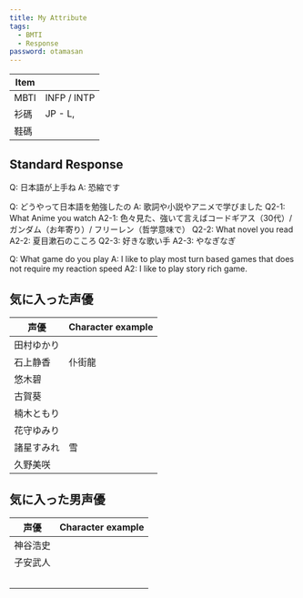 ```yaml
---
title: My Attribute
tags:
  - BMTI
  - Response
password: otamasan
---
```


| Item |             |
| ---- | ----------- |
| MBTI | INFP / INTP |
| 衫碼   | JP - L,     |
| 鞋碼   |             |
## Standard Response

Q: 日本語が上手ね
A: 恐縮です

Q: どうやって日本語を勉強したの
A: 歌詞や小説やアニメで学びました
Q2-1: What Anime you watch
A2-1: 色々見た、強いて言えばコードギアス（30代）/ ガンダム（お年寄り）/ フリーレン（哲学意味で）
Q2-2: What novel you read
A2-2: 夏目漱石のこころ
Q2-3: 好きな歌い手
A2-3: やなぎなぎ

Q: What game do you play
A: I like to play most turn based games that does not require my reaction speed
A2: I like to play story rich game.

## 気に入った声優
| 声優    | Character example |
| ----- | ----------------- |
| 田村ゆかり |                   |
| 石上静香  | 仆街龍               |
| 悠木碧   |                   |
| 古賀葵   |                   |
| 楠木ともり |                   |
| 花守ゆみり |                   |
| 諸星すみれ | 雪                 |
| 久野美咲  |                   |
## 気に入った男声優

| 声優   | Character example |
| ---- | ----------------- |
| 神谷浩史 |                   |
| 子安武人 |                   |
|      |                   |
|      |                   |
|      |                   |
|      |                   |
|      |                   |
